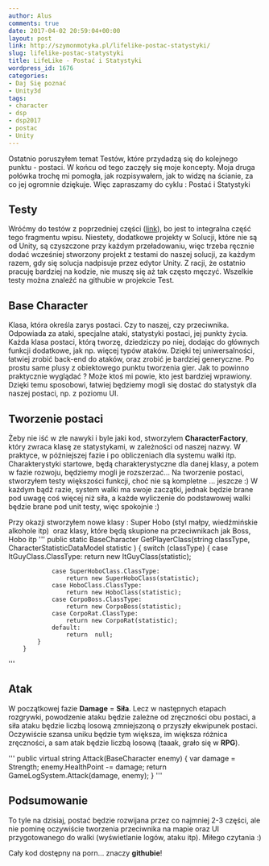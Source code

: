 ```yaml
---
author: Alus
comments: true
date: 2017-04-02 20:59:04+00:00
layout: post
link: http://szymonmotyka.pl/lifelike-postac-statystyki/
slug: lifelike-postac-statystyki
title: LifeLike - Postać i Statystyki
wordpress_id: 1676
categories:
- Daj Się poznać
- Unity3d
tags:
- character
- dsp
- dsp2017
- postac
- Unity
---
```


Ostatnio poruszyłem temat Testów, które przydadzą się do kolejnego punktu - postaci. W końcu od tego zaczęły się moje koncepty. Moja druga połówka trochę mi pomogła, jak rozpisywałem, jak to widzę na ścianie, za co jej ogromnie dziękuje. Więc zapraszamy do cyklu : Postać i Statystyki


## Testy


Wróćmy do testów z poprzedniej części ([link](http://szymonmotyka.pl/lifelike-tdd/)), bo jest to integralna część tego fragmentu wpisu. Niestety, dodatkowe projekty w Solucji, które nie są od Unity, są czyszczone przy każdym przeładowaniu, więc trzeba ręcznie dodać wcześniej stworzony projekt z testami do naszej solucji, za każdym razem, gdy się solucja nadpisuje przez edytor Unity. Z racji, że ostatnio pracuję bardziej na kodzie, nie muszę się aż tak często męczyć. Wszelkie testy można znaleźć na githubie w projekcie Test.


## Base Character


Klasa, która określa zarys postaci. Czy to naszej, czy przeciwnika. Odpowiada za ataki, specjalne ataki, statystyki postaci, jej punkty życia. Każda klasa postaci, którą tworzę, dziedziczy po niej, dodając do głównych funkcji dodatkowe, jak np. więcej typów ataków.
Dzięki tej uniwersalności, łatwiej zrobić back-end do ataków, oraz zrobić je bardziej generyczne. Po prostu same plusy z obiektowego punktu tworzenia gier. Jak to powinno praktycznie wyglądać ? Może ktoś mi powie, kto jest bardziej wprawiony.
Dzięki temu sposobowi, łatwiej będziemy mogli się dostać do statystyk dla naszej postaci, np. z poziomu UI.


## Tworzenie postaci


Żeby nie iść w złe nawyki i byle jaki kod, stworzyłem **CharacterFactory**, który zwraca klasę ze statystykami, w zależności od naszej nazwy. W praktyce, w późniejszej fazie i po obliczeniach dla systemu walki itp. Charakterystyki startowe, będą charakterystyczne dla danej klasy, a potem w fazie rozwoju, będziemy mogli je rozszerzać…
Na tworzenie postaci, stworzyłem testy większości funkcji, choć nie są kompletne ... jeszcze :)
W każdym bądź razie, system walki ma swoje zaczątki, jednak będzie brane pod uwagę coś więcej niż siła, a każde wyliczenie do podstawowej walki będzie brane pod unit testy, więc spokojnie :)

Przy okazji stworzyłem nowe klasy : Super Hobo (styl małpy, wiedźmińskie alkohole itp)  oraz klasy, które będą skupione na przeciwnikach jak Boss, Hobo itp
'''
 public static BaseCharacter GetPlayerClass(string classType, CharacterStatisticDataModel statistic )
        {
            switch (classType)
            {
                case ItGuyClass.ClassType:
                    return new ItGuyClass(statistic);

                case SuperHoboClass.ClassType:
                    return new SuperHoboClass(statistic);
                case HoboClass.ClassType:
                    return new HoboClass(statistic);
                case CorpoBoss.ClassType:
                    return new CorpoBoss(statistic);
                case CorpoRat.ClassType:
                    return new CorpoRat(statistic);
                default:
                    return  null;
            }
        }
'''


## Atak


W początkowej fazie **Damage** = **Siła**.
Lecz w następnych etapach rozgrywki, powodzenie ataku będzie zależne od zręczności obu postaci, a siła ataku będzie liczbą losową zmniejszoną o przyszły ekwipunek postaci. Oczywiście szansa uniku będzie tym większa, im większa różnica zręczności, a sam atak będzie liczbą losową (taaak, grało się w **RPG**).

'''
    public virtual string Attack(BaseCharacter enemy)
        {
            var damage = Strength;
            enemy.HealthPoint -= damage;
            return GameLogSystem.Attack(damage, enemy);
        }
'''


## Podsumowanie


To tyle na dzisiaj, postać będzie rozwijana przez co najmniej 2-3 części, ale nie pominę oczywiście tworzenia przeciwnika na mapie oraz UI przygotowanego do walki (wyświetlanie logów, ataku itp).
Miłego czytania :)

Cały kod dostępny na porn... znaczy **githubie**!
